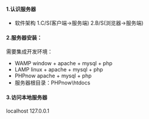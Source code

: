 #### 1.认识服务器
- 软件架构
1.C/S(客户端->服务端)
2.B/S(浏览器->服务端)
#### 2.服务器安装：
需要集成开发环境：
- WAMP window + apache + mysql + php
- LAMP linux + apache + mysql + php
- PHPnow apache + mysql + php
- 服务器根目录：PHPnow\htdocs
#### 3.访问本地服务器
localhost
127.0.0.1
